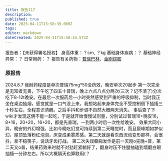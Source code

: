 ```yaml
---
title: 报告117
description: 
published: true
date: 2025-04-11T15:58:39.009Z
tags: 
editor: markdown
dateCreated: 2025-04-11T15:58:34.573Z
---
```


﻿报告者：【未获得署名授权】
身高体重：？cm, ？kg
基础身体疾病：？
基础神经异常：？
日常用药：？
报告有关药物：[普瑞巴林](/PR80/)、[金刚烷胺](/ATD/)

### 原报告
2024.8.7
我耐药程度是单次普瑞75mg*50没药效，晚安单次20起步
第一次完全是无知者无畏，下午吃了四五十普瑞，晚上六点八点分两次(三次？记不清了)分次吃下8-12t晚安。在最后一次服药后一小时突然感受到严重的呼吸抑制，当时我正坐在桌边抽烟，感觉就是一口气没上来，我想站起来身体完全不受控制倒下抽搐三十秒左右，全程意识清醒。之后手抖和步调不自然大概两天消失。
事后查了下wiki才发现这俩不能一起吃，于是就开始慢慢试剂量，分别试过普瑞16+晚安16，8+16，20+20，16+20，都是先普瑞，一到两小时后一次性给晚安。
效果大同小异，晚安的外幻增强，比如今晚吃幻觉可持续到第二天睡觉时，而且巅峰期如梦似幻，屋顶坠落粉红泡泡，床变成柔雾质感。第二天就是看东西流动变形那样，会很抖，拿不稳筷子，说话牙齿打战。
第二次失误癫痫发作是前一天刚o完晚+普，第二天又o普，结果药效来时就不对劲赶紧躺好了，翻身时压不住腿抽磕到墙翻白眼抽搐一分钟左右。所以大概隔天也算联用(？